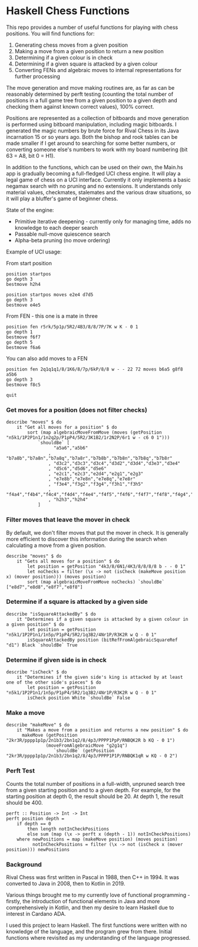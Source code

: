 # Haskell Chess Functions

This repo provides a number of useful functions for playing with chess positions. You will find functions for:

1) Generating chess moves from a given position
2) Making a move from a given position to return a new position
3) Determining if a given colour is in check
4) Determining if a given square is attacked by a given colour
5) Converting FENs and algebraic moves to internal representations for further processing

The move generation and move making routines are, as far as can be reasonably determined by perft testing (counting the total number of positions in a full game tree from a given position to a given depth and checking them against known correct values), 100% correct.

Positions are represented as a collection of bitboards and move generation is performed using bitboard manipulation, including magic bitboards. I generated the magic numbers by brute force for Rival Chess in its Java incarnation 15 or so years ago. Both the bishop and rook tables can be made smaller if I get around to searching for some better numbers, or converting someone else's numbers to work with my board numbering (bit 63 = A8, bit 0 = H1).

In addition to the functions, which can be used on their own, the Main.hs app is gradually becoming a full-fledged UCI chess engine. It will play a legal game of chess on a UCI interface. Currently it only implements a basic negamax search with no pruning and no extensions. It understands only material values, checkmates, stalemates and the various draw situations, so it will play a bluffer's game of beginner chess.

State of the engine:

- Primitive iterative deepening - currently only for managing time, adds no knowledge to each deeper search
- Passable null-move quiescence search
- Alpha-beta pruning (no move ordering)

Example of UCI usage:

From start position

    position startpos       
    go depth 3
    bestmove h2h4

    position startpos moves e2e4 d7d5
    go depth 3
    bestmove e4e5

From FEN - this one is a mate in three

    position fen r5rk/5p1p/5R2/4B3/8/8/7P/7K w K - 0 1
    go depth 1
    bestmove f6f7
    go depth 5
    bestmove f6a6
    
You can also add moves to a FEN

    position fen 2q1q1q1/8/1K6/8/7p/6kP/8/8 w - - 22 72 moves b6a5 g8f8 a5b6
    go depth 3
    bestmove f8c5

    quit

### Get moves for a position (does not filter checks)

    describe "moves" $ do
        it "Get all moves for a position" $ do
            sort (map algebraicMoveFromMove (moves (getPosition "n5k1/1P2P1n1/1n2q2p/P1pP4/5R2/3K1B2/1r2N2P/6r1 w - c6 0 1")))
                `shouldBe` [
                      "a5a6","a5b6"
                    , "b7a8b","b7a8n","b7a8q","b7a8r","b7b8b","b7b8n","b7b8q","b7b8r"
                    , "d3c2","d3c3","d3c4","d3d2","d3d4","d3e3","d3e4"
                    , "d5c6","d5d6","d5e6"
                    , "e2c1","e2c3","e2d4","e2g1","e2g3"
                    , "e7e8b","e7e8n","e7e8q","e7e8r"
                    , "f3e4","f3g2","f3g4","f3h1","f3h5"
                    , "f4a4","f4b4","f4c4","f4d4","f4e4","f4f5","f4f6","f4f7","f4f8","f4g4","f4h4"
                    , "h2h3","h2h4"
                ]

### Filter moves that leave the mover in check

By default, we don't filter moves that put the mover in check. It is generally more efficient to discover this information during the search
when calculating a move from a given position.

    describe "moves" $ do
        it "Gets all moves for a position" $ do
            let position = getPosition "4k3/8/6N1/4K3/8/8/8/8 b - - 0 1"
            let noChecks = filter (\x -> not (isCheck (makeMove position x) (mover position))) (moves position)
            sort (map algebraicMoveFromMove noChecks) `shouldBe` ["e8d7","e8d8","e8f7","e8f8"]

### Determine if a square is attacked by a given side

    describe "isSquareAttackedBy" $ do
        it "Determines if a given square is attacked by a given colour in a given position" $ do
            let position = getPosition "n5k1/1P2P1n1/1n5p/P1pP4/5R2/1q3B2/4Nr1P/R3K2R w Q - 0 1"
            isSquareAttackedBy position (bitRefFromAlgebraicSquareRef "d1") Black `shouldBe` True

### Determine if given side is in check

    describe "isCheck" $ do
        it "Determines if the given side's king is attacked by at least one of the other side's pieces" $ do
            let position = getPosition "n5k1/1P2P1n1/1n5p/P1pP4/5R2/1q3B2/4Nr1P/R3K2R w Q - 0 1"
            isCheck position White `shouldBe` False

### Make a move
   
    describe "makeMove" $ do
        it "Makes a move from a position and returns a new position" $ do
          makeMove (getPosition "2kr3R/pppp1p1p/2n1b3/2bn1q2/8/4p3/PPPP1PpP/RNBQK2R b KQ - 0 1")
                   (moveFromAlgebraicMove "g2g1q")
                      `shouldBe` (getPosition "2kr3R/pppp1p1p/2n1b3/2bn1q2/8/4p3/PPPP1P1P/RNBQK1qR w KQ - 0 2")

### Perft Test                      

Counts the total number of positions in a full-width, unpruned search tree from a given starting position and to a given depth. For example, for the starting position at depth 0, the result should be 20. At depth 1, the result should be 400.

    perft :: Position -> Int -> Int
    perft position depth =
        if depth == 0
            then length notInCheckPositions
            else sum (map (\x -> perft x (depth - 1)) notInCheckPositions)
        where newPositions = map (makeMove position) (moves position)
              notInCheckPositions = filter (\x -> not (isCheck x (mover position))) newPositions

### Background

Rival Chess was first written in Pascal in 1988, then C++ in 1994. It was converted to Java in 2008, then to Kotlin in 2019.

Various things brought me to my currently love of functional programming - firstly, the introduction of functional elements in Java and more comprehensively in Kotlin, and then my desire to learn Haskell due to interest in Cardano ADA. 

I used this project to learn Haskell. The first functions were written with no knowledge of the language, and the program grew from there. Initial functions where revisited as my understanding of the language progressed.

